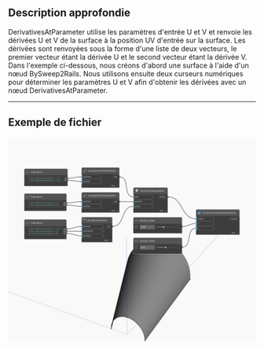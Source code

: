 ## Description approfondie
DerivativesAtParameter utilise les paramètres d'entrée U et V et renvoie les dérivées U et V de la surface à la position UV d'entrée sur la surface. Les dérivées sont renvoyées sous la forme d'une liste de deux vecteurs, le premier vecteur étant la dérivée U et le second vecteur étant la dérivée V. Dans l'exemple ci-dessous, nous créons d'abord une surface à l'aide d'un nœud BySweep2Rails. Nous utilisons ensuite deux curseurs numériques pour déterminer les paramètres U et V afin d'obtenir les dérivées avec un nœud DerivativesAtParameter.
___
## Exemple de fichier

![DerivativesAtParameter](./Autodesk.DesignScript.Geometry.Surface.DerivativesAtParameter_img.jpg)

